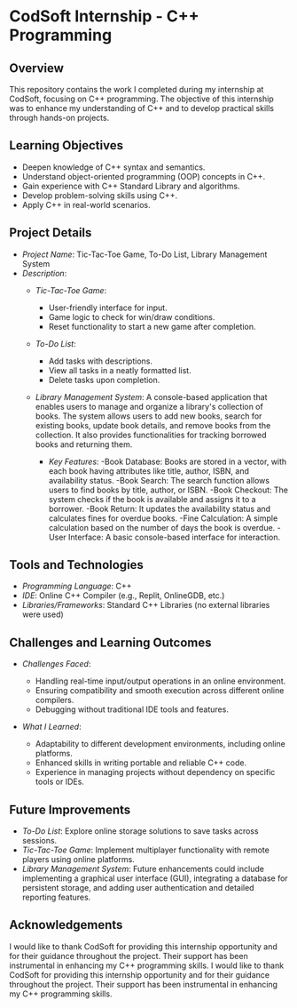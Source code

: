 # CodSoft Internship - C++ Programming

## Overview

This repository contains the work I completed during my internship at CodSoft, focusing on C++ programming. The objective of this internship was to enhance my understanding of C++ and to develop practical skills through hands-on projects.

## Learning Objectives

- Deepen knowledge of C++ syntax and semantics.
- Understand object-oriented programming (OOP) concepts in C++.
- Gain experience with C++ Standard Library and algorithms.
- Develop problem-solving skills using C++.
- Apply C++ in real-world scenarios.

## Project Details

- *Project Name*: Tic-Tac-Toe Game, To-Do List, Library Management System
- *Description*:
   - *Tic-Tac-Toe Game*:
      - User-friendly interface for input.
      - Game logic to check for win/draw conditions.
      - Reset functionality to start a new game after completion.
  
  - *To-Do List*:
    - Add tasks with descriptions.
    - View all tasks in a neatly formatted list.
    - Delete tasks upon completion.
  
  - *Library Management System*: A console-based application that enables users to manage and organize a library's collection of books. The system allows users to add new books, search 
     for existing books, update book details, and remove books from the collection. It also provides functionalities for tracking borrowed books and returning them.
    - *Key Features*:
      -Book Database: Books are stored in a vector, with each book having attributes like title, author, ISBN, and availability status.
      -Book Search: The search function allows users to find books by title, author, or ISBN.
      -Book Checkout: The system checks if the book is available and assigns it to a borrower.
      -Book Return: It updates the availability status and calculates fines for overdue books.
      -Fine Calculation: A simple calculation based on the number of days the book is overdue.
      -User Interface: A basic console-based interface for interaction.

## Tools and Technologies

- *Programming Language*: C++
- *IDE*: Online C++ Compiler (e.g., Replit, OnlineGDB, etc.)
- *Libraries/Frameworks*: Standard C++ Libraries (no external libraries were used)

## Challenges and Learning Outcomes

- *Challenges Faced*:
  - Handling real-time input/output operations in an online environment.
  - Ensuring compatibility and smooth execution across different online compilers.
  - Debugging without traditional IDE tools and features.

- *What I Learned*:
  - Adaptability to different development environments, including online platforms.
  - Enhanced skills in writing portable and reliable C++ code.
  - Experience in managing projects without dependency on specific tools or IDEs.

## Future Improvements

- *To-Do List*: Explore online storage solutions to save tasks across sessions.
- *Tic-Tac-Toe Game*: Implement multiplayer functionality with remote players using online platforms.
- *Library Management System*: Future enhancements could include implementing a graphical user interface (GUI), integrating a database for persistent storage, and adding user authentication and detailed reporting features.

## Acknowledgements
I would like to thank CodSoft for providing this internship opportunity and for their guidance throughout the project. Their support has been instrumental in enhancing my C++ programming skills.
I would like to thank CodSoft for providing this internship opportunity and for their guidance throughout the project. Their support has been instrumental in enhancing my C++ programming skills.
